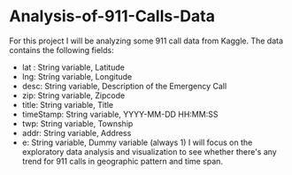 # Analysis-of-911-Calls-Data

For this project I will be analyzing some 911 call data from Kaggle. The data contains the following fields:

- lat : String variable, Latitude
- lng: String variable, Longitude
- desc: String variable, Description of the Emergency Call
- zip: String variable, Zipcode
- title: String variable, Title
- timeStamp: String variable, YYYY-MM-DD HH:MM:SS
- twp: String variable, Township
- addr: String variable, Address
- e: String variable, Dummy variable (always 1)
I will focus on the exploratory data analysis and visualization to see whether there's any trend for 911 calls in geographic pattern and time span.
